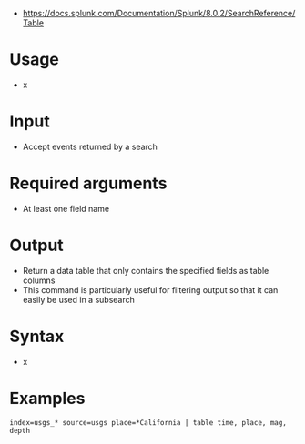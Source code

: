 - https://docs.splunk.com/Documentation/Splunk/8.0.2/SearchReference/Table
# Usage
- x
# Input
- Accept events returned by a search
# Required arguments
- At least one field name
# Output
- Return a data table that only contains the specified fields as table columns
- This command is particularly useful for filtering output so that it can easily be used in a subsearch
# Syntax
- x
# Examples
```
index=usgs_* source=usgs place=*California | table time, place, mag, depth
```
